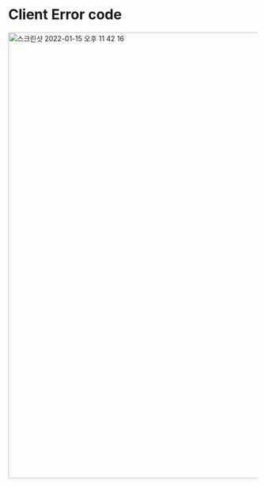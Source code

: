 # Client Error code

<img width="900" alt="스크린샷 2022-01-15 오후 11 42 16" src="https://user-images.githubusercontent.com/87749134/149625988-0616f32b-f515-488a-bba0-e1ec33ed9fad.png">

